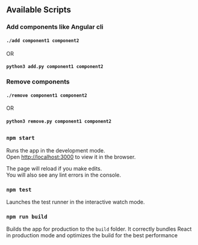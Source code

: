 ## Available Scripts

### Add components like Angular cli
#### `./add component1 component2`
 OR
#### `python3 add.py component1 component2`

### Remove components
#### `./remove component1 component2`
 OR
#### `python3 remove.py component1 component2`

## 

### `npm start`

Runs the app in the development mode.<br>
Open [http://localhost:3000](http://localhost:3000) to view it in the browser.

The page will reload if you make edits.<br>
You will also see any lint errors in the console.

### `npm test`

Launches the test runner in the interactive watch mode.

### `npm run build`

Builds the app for production to the `build` folder.
It correctly bundles React in production mode and optimizes the build for the best performance
